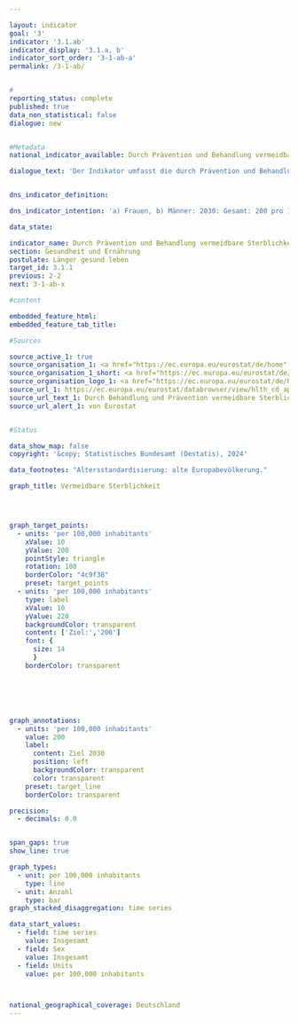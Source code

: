 ```yaml
---

layout: indicator        
goal: '3'        
indicator: '3.1.ab'        
indicator_display: '3.1.a, b'        
indicator_sort_order: '3-1-ab-a'        
permalink: /3-1-ab/        


#
reporting_status: complete        
published: true        
data_non_statistical: false  
dialogue: new      


#Metadata        
national_indicator_available: Durch Prävention und Behandlung vermeidbare Sterblichkeit    

dialogue_text: 'Der Indikator umfasst die durch Prävention und Behandlung vermeidbaren Todesfälle der weiblichen (3.1.a) und männlichen (3.1.b) unter 75-jährigen Bevölkerung, bezogen auf 100 000 Einwohnerinnen und Einwohner der standardisierten europäischen Bevölkerung unter 75 Jahren.<br><br>Der Indikator unterscheidet zwischen prävenierbarer und behandelbarer Sterblichkeit. Die Summe ergibt die vermeidbare Sterblichkeit. Die Auswahl der Todesursachen bezieht sich auf die <a href="https://ec.europa.eu/eurostat/cache/metadata/Annexes/hlth_cdeath_sims_an_5.pdf" target="_blank">OECD-Eurostat Liste</a>.'


dns_indicator_definition:         

dns_indicator_intention: 'a) Frauen, b) Männer: 2030: Gesamt: 200 pro 100&nbsp;000 EW'     

data_state:       

indicator_name: Durch Prävention und Behandlung vermeidbare Sterblichkeit
section: Gesundheit und Ernährung        
postulate: Länger gesund leben        
target_id: 3.1.1        
previous: 2-2        
next: 3-1-ab-x       

#content              

embedded_feature_html:
embedded_feature_tab_title:       

#Sources        

source_active_1: true
source_organisation_1: <a href="https://ec.europa.eu/eurostat/de/home" target="_blank" onclick="return confirm_alert('von Eurostat', 'De')">Eurostat</a>
source_organisation_1_short: <a href="https://ec.europa.eu/eurostat/de/home" target="_blank" onclick="return confirm_alert('von Eurostat', 'De')">Eurostat</a>
source_organisation_logo_1: <a href="https://ec.europa.eu/eurostat/de/home" target="_blank" onclick="return confirm_alert('von Eurostat', 'De')"><img src="https://dns-indikatoren.de/public/OrgImgDe/eurostat.png" alt="Eurostat" title=" Klicken Sie hier um zur Homepage der Organisation Eurostat zu gelangen." style="height:60px; width:148px; border:transparent"/></a>
source_url_1: https://ec.europa.eu/eurostat/databrowser/view/hlth_cd_apr__custom_9875025/default/table
source_url_text_1: Durch Behandlung und Prävention vermeidbare Sterblichkeit von Einwohnern
source_url_alert_1: von Eurostat


#Status            

data_show_map: false        
copyright: '&copy; Statistisches Bundesamt (Destatis), 2024'        

data_footnotes: "Altersstandardisierung: alte Europabevölkerung."        

graph_title: Vermeidbare Sterblichkeit        




graph_target_points:
  - units: 'per 100,000 inhabitants'
    xValue: 10
    yValue: 200
    pointStyle: triangle
    rotation: 180
    borderColor: "4c9f38"
    preset: target_points
  - units: 'per 100,000 inhabitants'
    type: label
    xValue: 10
    yValue: 220
    backgroundColor: transparent
    content: ['Ziel:','200']
    font: {
      size: 14
      }
    borderColor: transparent        






graph_annotations:
  - units: 'per 100,000 inhabitants'
    value: 200
    label:
      content: Ziel 2030
      position: left
      backgroundColor: transparent
      color: transparent
    preset: target_line
    borderColor: transparent               

precision:
  - decimals: 0.0


span_gaps: true        
show_line: true        

graph_types:
  - unit: per 100,000 inhabitants
    type: line
  - unit: Anzahl
    type: bar        
graph_stacked_disaggregation: time series

data_start_values:
  - field: time series
    value: Insgesamt
  - field: Sex
    value: Insgesamt          
  - field: Units
    value: per 100,000 inhabitants  



national_geographical_coverage: Deutschland                
---
```

